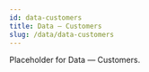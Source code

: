 ```yaml
---
id: data-customers
title: Data — Customers
slug: /data/data-customers
---
```


Placeholder for Data — Customers.
